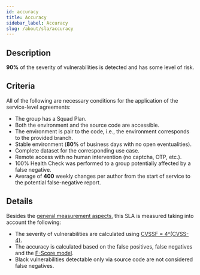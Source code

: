 ```yaml
---
id: accuracy
title: Accuracy
sidebar_label: Accuracy
slug: /about/sla/accuracy
---
```


## Description

**90%** of the severity of vulnerabilities is detected
and has some level of risk.

## Criteria

All of the following are necessary conditions
for the application of the service-level agreements:

- The group has a Squad Plan.
- Both the environment
  and the source code
  are accessible.
- The environment is pair to the code,
  i.e.,
  the environment corresponds to the provided branch.
- Stable environment
  (**80%** of business days
  with no open eventualities).
- Complete dataset
  for the corresponding use case.
- Remote access with no human intervention
  (no captcha, OTP, etc.).
- 100% Health Check was performed
  to a group potentially affected
  by a false negative.
- Average of **400** weekly changes per author
  from the start of service
  to the potential false-negative report.

## Details

Besides the [general measurement aspects](/about/sla#details),
this SLA is measured
taking into account the following:

- The severity of vulnerabilities are calculated
  using [CVSSF = 4^(CVSS-4)](/about/faq/#adjustment-by-severity).
- The accuracy is calculated
  based on the false positives,
  false negatives
  and the [F-Score model](https://en.wikipedia.org/wiki/F-score).
- Black vulnerabilities
  detectable only via source code
  are not considered false negatives.
